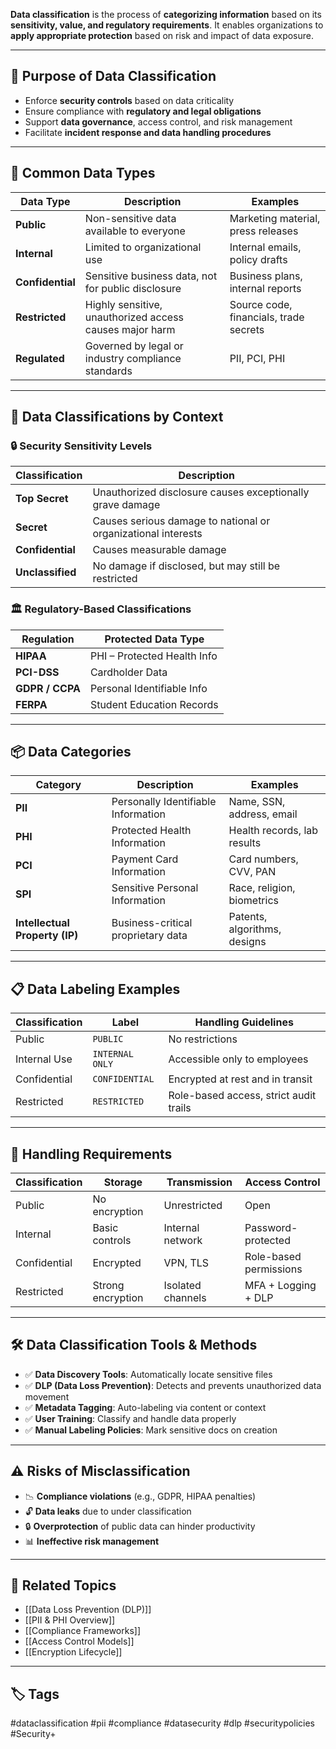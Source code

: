 **Data classification** is the process of **categorizing information** based on its **sensitivity, value, and regulatory requirements**. It enables organizations to **apply appropriate protection** based on risk and impact of data exposure.

---

## 🎯 Purpose of Data Classification

- Enforce **security controls** based on data criticality
- Ensure compliance with **regulatory and legal obligations**
- Support **data governance**, access control, and risk management
- Facilitate **incident response and data handling procedures**

---

## 🔢 Common Data Types

| Data Type              | Description                                               | Examples                             |
|------------------------|-----------------------------------------------------------|--------------------------------------|
| **Public**              | Non-sensitive data available to everyone                 | Marketing material, press releases   |
| **Internal**            | Limited to organizational use                            | Internal emails, policy drafts       |
| **Confidential**        | Sensitive business data, not for public disclosure       | Business plans, internal reports     |
| **Restricted**          | Highly sensitive, unauthorized access causes major harm  | Source code, financials, trade secrets|
| **Regulated**           | Governed by legal or industry compliance standards        | PII, PCI, PHI                        |

---

## 🧠 Data Classifications by Context

### 🔒 Security Sensitivity Levels

| Classification       | Description                                                  |
|----------------------|--------------------------------------------------------------|
| **Top Secret**        | Unauthorized disclosure causes exceptionally grave damage   |
| **Secret**            | Causes serious damage to national or organizational interests|
| **Confidential**      | Causes measurable damage                                     |
| **Unclassified**      | No damage if disclosed, but may still be restricted         |

### 🏛 Regulatory-Based Classifications

| Regulation         | Protected Data Type         |
|--------------------|-----------------------------|
| **HIPAA**          | PHI – Protected Health Info |
| **PCI-DSS**        | Cardholder Data             |
| **GDPR / CCPA**    | Personal Identifiable Info  |
| **FERPA**          | Student Education Records   |

---

## 📦 Data Categories

| Category        | Description                                | Examples                        |
|------------------|--------------------------------------------|---------------------------------|
| **PII**          | Personally Identifiable Information         | Name, SSN, address, email       |
| **PHI**          | Protected Health Information                | Health records, lab results     |
| **PCI**          | Payment Card Information                    | Card numbers, CVV, PAN          |
| **SPI**          | Sensitive Personal Information              | Race, religion, biometrics      |
| **Intellectual Property (IP)**| Business-critical proprietary data | Patents, algorithms, designs    |

---

## 📋 Data Labeling Examples

| Classification | Label             | Handling Guidelines                     |
|----------------|-------------------|-----------------------------------------|
| Public         | `PUBLIC`          | No restrictions                         |
| Internal Use   | `INTERNAL ONLY`   | Accessible only to employees            |
| Confidential   | `CONFIDENTIAL`    | Encrypted at rest and in transit        |
| Restricted     | `RESTRICTED`      | Role-based access, strict audit trails  |

---

## 🔐 Handling Requirements

| Classification | Storage         | Transmission      | Access Control            |
|----------------|------------------|--------------------|---------------------------|
| Public         | No encryption     | Unrestricted        | Open                      |
| Internal       | Basic controls    | Internal network    | Password-protected        |
| Confidential   | Encrypted         | VPN, TLS            | Role-based permissions    |
| Restricted     | Strong encryption | Isolated channels   | MFA + Logging + DLP       |

---

## 🛠 Data Classification Tools & Methods

- ✅ **Data Discovery Tools**: Automatically locate sensitive files
- ✅ **DLP (Data Loss Prevention)**: Detects and prevents unauthorized data movement
- ✅ **Metadata Tagging**: Auto-labeling via content or context
- ✅ **User Training**: Classify and handle data properly
- ✅ **Manual Labeling Policies**: Mark sensitive docs on creation

---

## ⚠️ Risks of Misclassification

- 📉 **Compliance violations** (e.g., GDPR, HIPAA penalties)
- 🔓 **Data leaks** due to under classification
- 🔒 **Overprotection** of public data can hinder productivity
- 📊 **Ineffective risk management**

---

## 📎 Related Topics

- [[Data Loss Prevention (DLP)]]
- [[PII & PHI Overview]]
- [[Compliance Frameworks]]
- [[Access Control Models]]
- [[Encryption Lifecycle]]

---

## 🏷 Tags

#dataclassification #pii #compliance #datasecurity #dlp #securitypolicies #Security+
